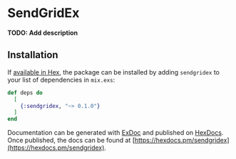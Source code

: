 # SendGridEx

**TODO: Add description**

## Installation

If [available in Hex](https://hex.pm/docs/publish), the package can be installed
by adding `sendgridex` to your list of dependencies in `mix.exs`:

```elixir
def deps do
  [
    {:sendgridex, "~> 0.1.0"}
  ]
end
```

Documentation can be generated with [ExDoc](https://github.com/elixir-lang/ex_doc)
and published on [HexDocs](https://hexdocs.pm). Once published, the docs can
be found at [https://hexdocs.pm/sendgridex](https://hexdocs.pm/sendgridex).

